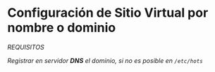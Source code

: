 # Configuración de Sitio Virtual por nombre o dominio

*REQUISITOS*

*Registrar en servidor **DNS** el dominio, si no es posible en ``/etc/hots``*